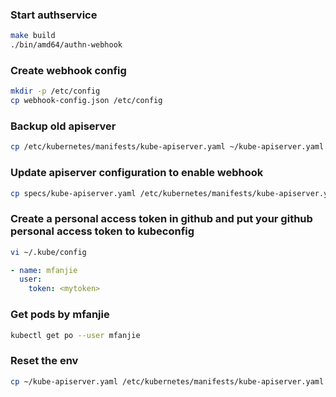 ### Start authservice

```sh
make build
./bin/amd64/authn-webhook
```

### Create webhook config

```sh
mkdir -p /etc/config
cp webhook-config.json /etc/config
```

### Backup old apiserver

```sh
cp /etc/kubernetes/manifests/kube-apiserver.yaml ~/kube-apiserver.yaml
```

### Update apiserver configuration to enable webhook

```sh
cp specs/kube-apiserver.yaml /etc/kubernetes/manifests/kube-apiserver.yaml
```

### Create a personal access token in github and put your github personal access token to kubeconfig

```sh
vi ~/.kube/config
```

```yaml
- name: mfanjie
  user:
    token: <mytoken>
```

### Get pods by mfanjie

```sh
kubectl get po --user mfanjie
```

### Reset the env

```sh
cp ~/kube-apiserver.yaml /etc/kubernetes/manifests/kube-apiserver.yaml
```
